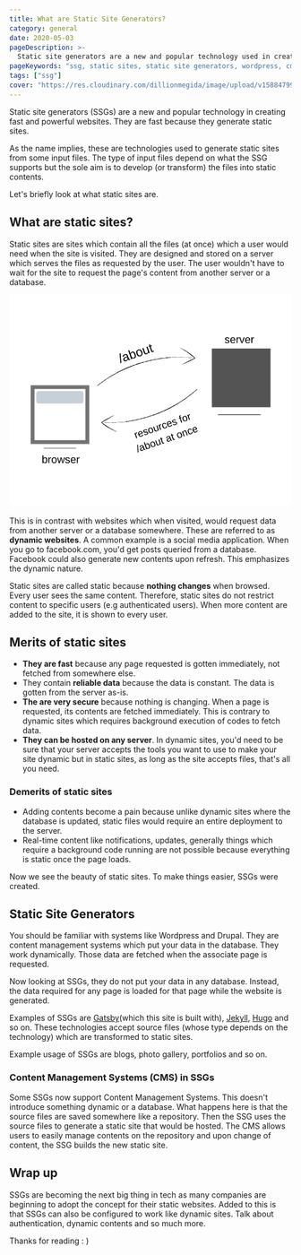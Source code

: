 ```yaml
---
title: What are Static Site Generators?
category: general
date: 2020-05-03
pageDescription: >-
  Static site generators are a new and popular technology used in creating fast, powerful and secured static sites.
pageKeywords: "ssg, static sites, static site generators, wordpress, cms, drupal, gatsby, hugo, jekyll"
tags: ["ssg"]
cover: "https://res.cloudinary.com/dillionmegida/image/upload/v1588479985/images/thewebfor5/SSGs_gzcmxa.png"
---
```


Static site generators (SSGs) are a new and popular technology in creating fast and powerful websites. They are fast because they generate static sites.

As the name implies, these are technologies used to generate static sites from some input files. The type of input files depend on what the SSG supports but the sole aim is to develop (or transform) the files into static contents.

Let's briefly look at what static sites are.

## What are static sites?

Static sites are sites which contain all the files (at once) which a user would need when the site is visited. They are designed and stored on a server which serves the files as requested by the user. The user wouldn't have to wait for the site to request the page's content from another server or a database.

![Illustration of server fetching a page from a server](./fetch-from-server.png)

This is in contrast with websites which when visited, would request data from another server or a database somewhere. These are referred to as **dynamic websites**. A common example is a social media application. When you go to facebook.com, you'd get posts queried from a database. Facebook could also generate new contents upon refresh. This emphasizes the dynamic nature.

Static sites are called static because **nothing changes** when browsed. Every user sees the same content. Therefore, static sites do not restrict content to specific users (e.g authenticated users). When more content are added to the site, it is shown to every user.

## Merits of static sites

- **They are fast** because any page requested is gotten immediately, not fetched from somewhere else.
- They contain **reliable data** because the data is constant. The data is gotten from the server as-is.
- **The are very secure** because nothing is changing. When a page is requested, its contents are fetched immediately. This is contrary to dynamic sites which requires background execution of codes to fetch data.
- **They can be hosted on any server**. In dynamic sites, you'd need to be sure that your server accepts the tools you want to use to make your site dynamic but in static sites, as long as the site accepts files, that's all you need.

### Demerits of static sites

- Adding contents become a pain because unlike dynamic sites where the database is updated, static files would require an entire deployment to the server.
- Real-time content like notifications, updates, generally things which require a background code running are not possible because everything is static once the page loads.

Now we see the beauty of static sites. To make things easier, SSGs were created.

## Static Site Generators

You should be familiar with systems like Wordpress and Drupal. They are content management systems which put your data in the database. They work dynamically. Those data are fetched when the associate page is requested.

Now looking at SSGs, they do not put your data in any database. Instead, the data required for any page is loaded for that page while the website is generated.

Examples of SSGs are [Gatsby](https://gatsbyjs.org)(which this site is built with), [Jekyll](https://jekyllrb.com/), [Hugo](https://gohugo.io/) and so on. These technologies accept source files (whose type depends on the technology) which are transformed to static sites.

Example usage of SSGs are blogs, photo gallery, portfolios and so on.

### Content Management Systems (CMS) in SSGs

Some SSGs now support Content Management Systems. This doesn't introduce something dynamic or a database. What happens here is that the source files are saved somewhere like a repository. Then the SSG uses the source files to generate a static site that would be hosted. The CMS allows users to easily manage contents on the repository and upon change of content, the SSG builds the new static site.

## Wrap up

SSGs are becoming the next big thing in tech as many companies are beginning to adopt the concept for their static websites. Added to this is that SSGs can also be configured to work like dynamic sites. Talk about authentication, dynamic contents and so much more.

Thanks for reading : )
